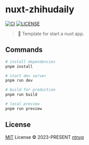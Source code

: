 # nuxt-zhihudaily

[![CI](https://github.com/ntnyq/nuxt-zhihudaily/workflows/CI/badge.svg)](https://github.com/ntnyq/nuxt-zhihudaily/actions)
[![LICENSE](https://img.shields.io/github/license/ntnyq/nuxt-zhihudaily.svg)](https://github.com/ntnyq/nuxt-zhihudaily/blob/main/LICENSE)

> :apple: Template for start a nuxt app.

## Commands

```bash
# install dependencies
pnpm install

# start dev server
pnpm run dev

# build for production
pnpm run build

# local preview
pnpm run preview
```

## License

[MIT](./LICENSE) License © 2023-PRESENT [ntnyq](https://github.com/ntnyq)
